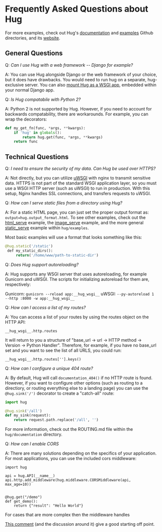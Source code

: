 # Frequently Asked Questions about Hug

For more examples, check out Hug's [documentation](https://github.com/timothycrosley/hug/tree/develop/documentation) and [examples](https://github.com/timothycrosley/hug/tree/develop/examples) Github directories, and its [website](http://www.hug.rest/).

## General Questions

Q: *Can I use Hug with a web framework -- Django for example?*

A: You can use Hug alongside Django or the web framework of your choice, but it does have drawbacks. You would need to run hug on a separate, hug-exclusive server. You can also [mount Hug as a WSGI app](https://pythonhosted.org/django-wsgi/embedded-apps.html), embedded within your normal Django app.

Q: *Is Hug compatabile with Python 2?*

A: Python 2 is not supported by Hug. However, if you need to account for backwards compatability, there are workarounds. For example, you can wrap the decorators:

```Python
def my_get_fn(func, *args, **kwargs):
    if 'hug' in globals():
        return hug.get(func, *args, **kwargs)
    return func
```

## Technical Questions

Q: *I need to ensure the security of my data. Can Hug be used over HTTPS?*

A: Not directly, but you can utilize [uWSGI](https://uwsgi-docs.readthedocs.io/en/latest/) with nginx to transmit sensitive data. HTTPS is not part of the standard WSGI application layer, so you must use a WSGI HTTP server (such as uWSGI) to run in production. With this setup, Nginx handles SSL connections, and transfers requests to uWSGI.

Q:  *How can I serve static files from a directory using Hug?*

A: For a static HTML page, you can just set the proper output format as: `output=hug.output_format.html`. To see other examples, check out the [html_serve](https://github.com/timothycrosley/hug/blob/develop/examples/html_serve.py) example, the [image_serve](https://github.com/timothycrosley/hug/blob/develop/examples/image_serve.py) example, and the more general [static_serve](https://github.com/timothycrosley/hug/blob/develop/examples/static_serve.py) example within `hug/examples`.

Most basic examples will use a format that looks something like this:

```Python
@hug.static('/static')
￼def my_static_dirs():
￼    return('/home/www/path-to-static-dir')
```

Q: *Does Hug support autoreloading?*

A: Hug supports any WSGI server that uses autoreloading, for example Gunicorn and uWSGI. The scripts for initializing autoreload for them are, respectively:

Gunicorn: `gunicorn --reload app:__hug_wsgi__`
uWSGI: `--py-autoreload 1 --http :8000 -w app:__hug_wsgi__`

Q: *How can I access a list of my routes?*

A: You can access a list of your routes by using the routes object on the HTTP API:

`__hug_wsgi__.http.routes`

It will return to you a structure of "base_url -> url -> HTTP method -> Version -> Python Handler". Therefore, for example, if you have no base_url set and you want to see the list of all URLS, you could run:

`__hug_wsgi__.http.routes[''].keys()`

Q: *How can I configure a unique 404 route?*

A: By default, Hug will call `documentation_404()` if no HTTP route is found. However, if you want to configure other options (such as routing to a directiory, or routing everything else to a landing page) you can use the `@hug.sink('/')` decorator to create a "catch-all" route:

```Python
import hug

@hug.sink('/all')
def my_sink(request):
    return request.path.replace('/all', '')
```

For more information, check out the ROUTING.md file within the `hug/documentation` directory.

Q: *How can I enable CORS*

A: There are many solutions depending on the specifics of your application.
For most applications, you can use the included cors middleware:

```
import hug

api = hug.API(__name__)
api.http.add_middleware(hug.middleware.CORSMiddleware(api, max_age=10))


@hug.get("/demo")
def get_demo():
    return {"result": "Hello World"}
```
For cases that are more complex then the middleware handles

[This comment]([https://github.com/hugapi/hug/issues/114#issuecomment-342493165]) (and the discussion around it) give a good starting off point.
